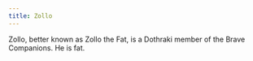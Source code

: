 ```yaml
---
title: Zollo
---
```


Zollo, better known as Zollo the Fat, is a Dothraki member of the Brave Companions. He is fat. 


